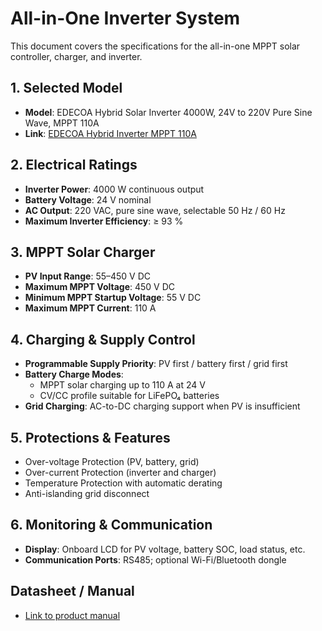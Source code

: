 # All-in-One Inverter System

This document covers the specifications for the all-in-one MPPT solar controller, charger, and inverter.

## 1. Selected Model

*   **Model**: EDECOA Hybrid Solar Inverter 4000W, 24V to 220V Pure Sine Wave, MPPT 110A
*   **Link**: [EDECOA Hybrid Inverter MPPT 110A](https://www.edecoa.com/collections/hybrid-solar-inverter/products/edecoa-hybrid-solar-inverter-4000w-24v-to-220v-pure-sine-wave-mppt-110apv-55-450vdc)

## 2. Electrical Ratings
*   **Inverter Power**: 4000 W continuous output
*   **Battery Voltage**: 24 V nominal
*   **AC Output**: 220 VAC, pure sine wave, selectable 50 Hz / 60 Hz
*   **Maximum Inverter Efficiency**: ≥ 93 %

## 3. MPPT Solar Charger
*   **PV Input Range**: 55–450 V DC
*   **Maximum MPPT Voltage**: 450 V DC
*   **Minimum MPPT Startup Voltage**: 55 V DC
*   **Maximum MPPT Current**: 110 A

## 4. Charging & Supply Control
*   **Programmable Supply Priority**: PV first / battery first / grid first
*   **Battery Charge Modes**:
    *   MPPT solar charging up to 110 A at 24 V
    *   CV/CC profile suitable for LiFePO₄ batteries
*   **Grid Charging**: AC-to-DC charging support when PV is insufficient

## 5. Protections & Features
*   Over-voltage Protection (PV, battery, grid)
*   Over-current Protection (inverter and charger)
*   Temperature Protection with automatic derating
*   Anti-islanding grid disconnect

## 6. Monitoring & Communication
*   **Display**: Onboard LCD for PV voltage, battery SOC, load status, etc.
*   **Communication Ports**: RS485; optional Wi-Fi/Bluetooth dongle

## Datasheet / Manual
- [Link to product manual](docs/EM_402A_4000W_Manual_EN_31852179-4d24-4355-8ee4-4af7b8c6d221.pdf)